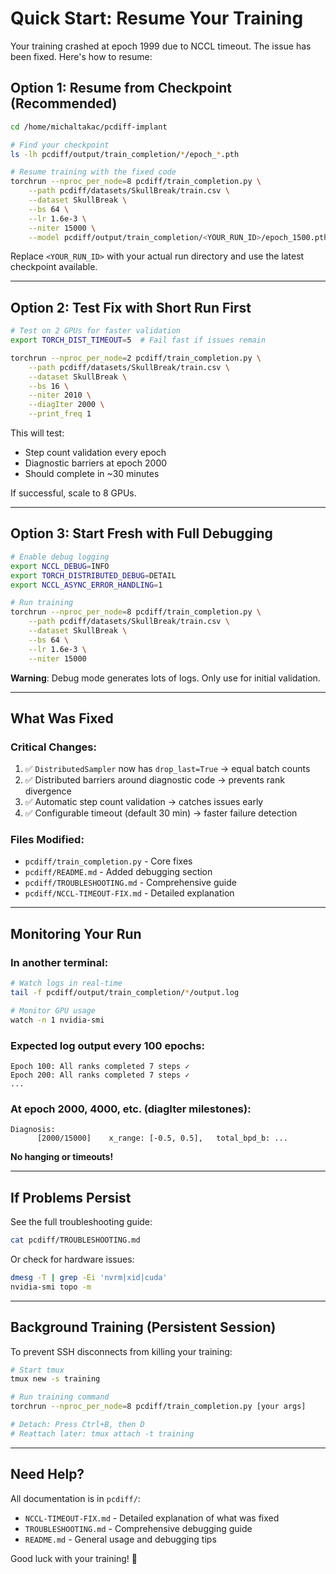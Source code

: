 # Quick Start: Resume Your Training

Your training crashed at epoch 1999 due to NCCL timeout. The issue has been fixed. Here's how to resume:

## Option 1: Resume from Checkpoint (Recommended)

```bash
cd /home/michaltakac/pcdiff-implant

# Find your checkpoint
ls -lh pcdiff/output/train_completion/*/epoch_*.pth

# Resume training with the fixed code
torchrun --nproc_per_node=8 pcdiff/train_completion.py \
    --path pcdiff/datasets/SkullBreak/train.csv \
    --dataset SkullBreak \
    --bs 64 \
    --lr 1.6e-3 \
    --niter 15000 \
    --model pcdiff/output/train_completion/<YOUR_RUN_ID>/epoch_1500.pth
```

Replace `<YOUR_RUN_ID>` with your actual run directory and use the latest checkpoint available.

---

## Option 2: Test Fix with Short Run First

```bash
# Test on 2 GPUs for faster validation
export TORCH_DIST_TIMEOUT=5  # Fail fast if issues remain

torchrun --nproc_per_node=2 pcdiff/train_completion.py \
    --path pcdiff/datasets/SkullBreak/train.csv \
    --dataset SkullBreak \
    --bs 16 \
    --niter 2010 \
    --diagIter 2000 \
    --print_freq 1
```

This will test:
- Step count validation every epoch
- Diagnostic barriers at epoch 2000
- Should complete in ~30 minutes

If successful, scale to 8 GPUs.

---

## Option 3: Start Fresh with Full Debugging

```bash
# Enable debug logging
export NCCL_DEBUG=INFO
export TORCH_DISTRIBUTED_DEBUG=DETAIL
export NCCL_ASYNC_ERROR_HANDLING=1

# Run training
torchrun --nproc_per_node=8 pcdiff/train_completion.py \
    --path pcdiff/datasets/SkullBreak/train.csv \
    --dataset SkullBreak \
    --bs 64 \
    --lr 1.6e-3 \
    --niter 15000
```

**Warning**: Debug mode generates lots of logs. Only use for initial validation.

---

## What Was Fixed

### Critical Changes:
1. ✅ `DistributedSampler` now has `drop_last=True` → equal batch counts
2. ✅ Distributed barriers around diagnostic code → prevents rank divergence  
3. ✅ Automatic step count validation → catches issues early
4. ✅ Configurable timeout (default 30 min) → faster failure detection

### Files Modified:
- `pcdiff/train_completion.py` - Core fixes
- `pcdiff/README.md` - Added debugging section
- `pcdiff/TROUBLESHOOTING.md` - Comprehensive guide
- `pcdiff/NCCL-TIMEOUT-FIX.md` - Detailed explanation

---

## Monitoring Your Run

### In another terminal:
```bash
# Watch logs in real-time
tail -f pcdiff/output/train_completion/*/output.log

# Monitor GPU usage
watch -n 1 nvidia-smi
```

### Expected log output every 100 epochs:
```
Epoch 100: All ranks completed 7 steps ✓
Epoch 200: All ranks completed 7 steps ✓
...
```

### At epoch 2000, 4000, etc. (diagIter milestones):
```
Diagnosis:
      [2000/15000]    x_range: [-0.5, 0.5],   total_bpd_b: ...
```

**No hanging or timeouts!**

---

## If Problems Persist

See the full troubleshooting guide:
```bash
cat pcdiff/TROUBLESHOOTING.md
```

Or check for hardware issues:
```bash
dmesg -T | grep -Ei 'nvrm|xid|cuda'
nvidia-smi topo -m
```

---

## Background Training (Persistent Session)

To prevent SSH disconnects from killing your training:

```bash
# Start tmux
tmux new -s training

# Run training command
torchrun --nproc_per_node=8 pcdiff/train_completion.py [your args]

# Detach: Press Ctrl+B, then D
# Reattach later: tmux attach -t training
```

---

## Need Help?

All documentation is in `pcdiff/`:
- `NCCL-TIMEOUT-FIX.md` - Detailed explanation of what was fixed
- `TROUBLESHOOTING.md` - Comprehensive debugging guide  
- `README.md` - General usage and debugging tips

Good luck with your training! 🚀

